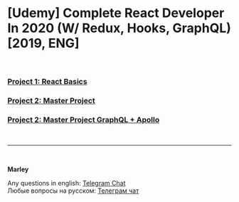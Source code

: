 # [Udemy] Complete React Developer In 2020 (W/ Redux, Hooks, GraphQL) [2019, ENG]


<br/>

### [Project 1: React Basics](./project1/Readme.md)

### [Project 2: Master Project](./project2/Readme.md)

### [Project 2: Master Project GraphQL + Apollo](./project2-graphql-apollo/Readme.md)


<br/>

---

<br/>

**Marley**

Any questions in english: <a href="https://jsdev.org/chat/">Telegram Chat</a>  
Любые вопросы на русском: <a href="https://jsdev.ru/chat/">Телеграм чат</a>
